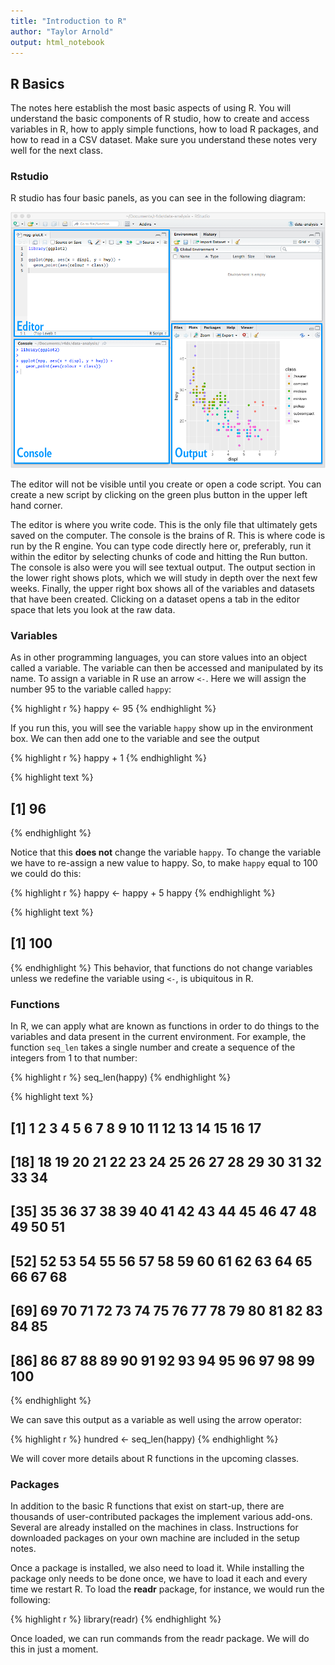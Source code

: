 ```yaml
---
title: "Introduction to R"
author: "Taylor Arnold"
output: html_notebook
---
```






## R Basics

The notes here establish the most basic aspects of using
R. You will understand the basic components of R studio,
how to create and access variables in R, how to apply simple
functions, how to load R packages, and how to read in a CSV
dataset. Make sure you understand these notes very well for
the next class.

### Rstudio

R studio has four basic panels, as you can see in the following
diagram:

![](../assets/img/intro-rstudio.png)

The editor will not be visible until you create or open a code
script. You can create a new script by clicking on the green plus
button in the upper left hand corner.

The editor is where you write code. This is the only file that
ultimately gets saved on the computer. The console is the brains
of R. This is where code is run by the R engine. You can type
code directly here or, preferably, run it within the editor by
selecting chunks of code and hitting the Run button. The console
is also were you will see textual output. The output section in the
lower right shows plots, which we will study in depth over the next
few weeks. Finally, the upper right box shows all of the variables
and datasets that have been created. Clicking on a dataset opens a
tab in the editor space that lets you look at the raw data.

### Variables

As in other programming languages, you can store values into an
object called a variable. The variable can then be accessed and
manipulated by its name. To assign a variable in R use an arrow
`<-`. Here we will assign the number 95 to the variable called
`happy`:


{% highlight r %}
happy <- 95
{% endhighlight %}

If you run this, you will see the variable `happy` show up in the
environment box. We can then add one to the variable and see the
output


{% highlight r %}
happy + 1
{% endhighlight %}



{% highlight text %}
## [1] 96
{% endhighlight %}

Notice that this **does not** change the variable `happy`. To change
the variable we have to re-assign a new value to happy. So, to make
`happy` equal to 100 we could do this:


{% highlight r %}
happy <- happy + 5
happy
{% endhighlight %}



{% highlight text %}
## [1] 100
{% endhighlight %}
This behavior, that functions do not change variables unless we
redefine the variable using `<-`, is ubiquitous in R.

### Functions

In R, we can apply what are known as functions in order to do things
to the variables and data present in the current environment. For
example, the function `seq_len` takes a single number and create a
sequence of the integers from 1 to that number:


{% highlight r %}
seq_len(happy)
{% endhighlight %}



{% highlight text %}
##   [1]   1   2   3   4   5   6   7   8   9  10  11  12  13  14  15  16  17
##  [18]  18  19  20  21  22  23  24  25  26  27  28  29  30  31  32  33  34
##  [35]  35  36  37  38  39  40  41  42  43  44  45  46  47  48  49  50  51
##  [52]  52  53  54  55  56  57  58  59  60  61  62  63  64  65  66  67  68
##  [69]  69  70  71  72  73  74  75  76  77  78  79  80  81  82  83  84  85
##  [86]  86  87  88  89  90  91  92  93  94  95  96  97  98  99 100
{% endhighlight %}

We can save this output as a variable as well using the arrow
operator:


{% highlight r %}
hundred <- seq_len(happy)
{% endhighlight %}

We will cover more details about R functions in the upcoming classes.

### Packages

In addition to the basic R functions that exist on start-up,
there are thousands of user-contributed packages the implement
various add-ons. Several are already installed on the machines
in class. Instructions for downloaded packages on your own
machine are included in the setup notes.

Once a package is installed, we also need to load it. While
installing the package only needs to be done once, we have to
load it each and every time we restart R. To load the **readr**
package, for instance, we would run the following:


{% highlight r %}
library(readr)
{% endhighlight %}

Once loaded, we can run commands from the readr package. We will
do this in just a moment.

